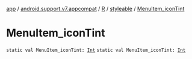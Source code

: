 [app](../../../index.md) / [android.support.v7.appcompat](../../index.md) / [R](../index.md) / [styleable](index.md) / [MenuItem_iconTint](.)

# MenuItem_iconTint

`static val MenuItem_iconTint: `[`Int`](https://kotlinlang.org/api/latest/jvm/stdlib/kotlin/-int/index.html)
`static val MenuItem_iconTint: `[`Int`](https://kotlinlang.org/api/latest/jvm/stdlib/kotlin/-int/index.html)